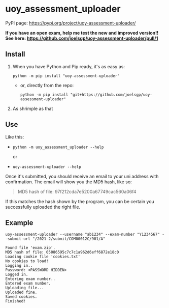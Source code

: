 # uoy_assessment_uploader

PyPI page: https://pypi.org/project/uoy-assessment-uploader/

**If you have an open exam, help me test the new and improved version!! See here: https://github.com/joelsgp/uoy-assessment-uploader/pull/1**

## Install
1. When you have Python and Pip ready, it's as easy as:
   ```shell
   python -m pip install "uoy-assessment-uploader"
   ```
   - or, directly from the repo:
      ```shell
      python -m pip install "git+https://github.com/joelsgp/uoy-assessment-uploader"
      ```
2. As shrimple as that

## Use
Like this:
- ```shell
  python -m uoy_assessment_uploader --help
  ```
  or
- ```shell
  uoy-assessment-uploader --help
  ```

Once it's submitted, you should receive an email to your uni address with confirmation.
The email will show you the MD5 hash, like so:

> MD5 hash of file: 97f212cda7e5200a67749cac560a06f4

If this matches the hash shown by the program, you can be certain you successfully uploaded the right file.

## Example
```shell
uoy-assessment-uploader --username "ab1234" --exam-number "Y1234567" --submit-url "/2021-2/submit/COM00012C/901/A"
```

```
Found file 'exam.zip'.
MD5 hash of file: 05086595c7c7c1a962d6eff6872e18c0
Loading cookie file 'cookies.txt'
No cookies to load!
Logging in..
Password: <PASSWORD HIDDEN>
Logged in.
Entering exam number..
Entered exam number.
Uploading file...
Uploaded fine.
Saved cookies.
Finished!
```
